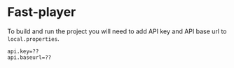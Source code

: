
# Fast-player

To build and run the project you will need to add API key and API base url to `local.properties`. 

    api.key=??
    api.baseurl=??

